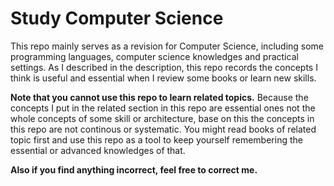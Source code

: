 # Study Computer Science
This repo mainly serves as a revision for Computer Science, including some programming languages, computer science knowledges and practical settings. As I described in the description, this repo records the concepts I think is useful and essential when I review some books or learn new skills.

**Note that you cannot use this repo to learn related topics.** Because the concepts I put in the related section in this repo are essential ones not the whole concepts of some skill or architecture, base on this the concepts in this repo are not continous or systematic. You might read books of related topic first and use this repo as a tool to keep yourself remembering the essential or advanced knowledges of that.

**Also if you find anything incorrect, feel free to correct me.**